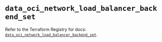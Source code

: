 # `data_oci_network_load_balancer_backend_set`

Refer to the Terraform Registry for docs: [`data_oci_network_load_balancer_backend_set`](https://registry.terraform.io/providers/oracle/oci/6.18.0/docs/data-sources/network_load_balancer_backend_set).
